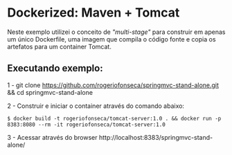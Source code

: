 Dockerized: Maven + Tomcat
============================

Neste exemplo utilizei o conceito de *"multi-stage"* para construir em apenas um único Dockerfile, uma imagem que compila o código fonte e copia os artefatos para um container Tomcat.

Executando exemplo:
-------------------
1 - git clone https://github.com/rogeriofonseca/springmvc-stand-alone.git && cd springmvc-stand-alone

2 - Construir e iniciar o container através do comando abaixo:

   ``$ docker build -t rogeriofonseca/tomcat-server:1.0 . && docker run -p 8383:8080 --rm -it rogeriofonseca/tomcat-server:1.0``

3 - Acessar através do browser http://localhost:8383/springmvc-stand-alone/
